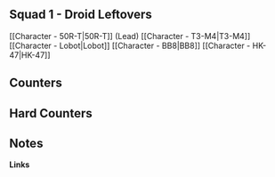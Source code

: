 
## Squad 1 - Droid Leftovers
[[Character - 50R-T|50R-T]] (Lead)
[[Character - T3-M4|T3-M4]]
[[Character - Lobot|Lobot]]
[[Character - BB8|BB8]]
[[Character - HK-47|HK-47]]

**Counters**
 - 

**Hard Counters**
 - 

**Notes**
 - 

**Links**


